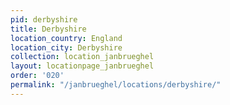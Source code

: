 ```yaml
---
pid: derbyshire
title: Derbyshire
location_country: England
location_city: Derbyshire
collection: location_janbrueghel
layout: locationpage_janbrueghel
order: '020'
permalink: "/janbrueghel/locations/derbyshire/"
---
```

